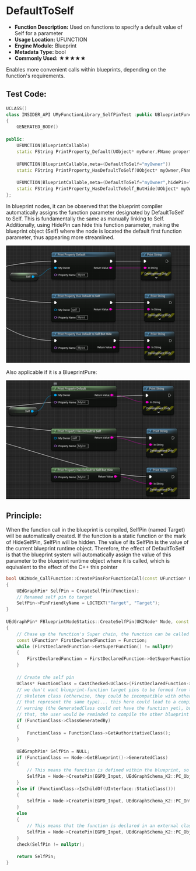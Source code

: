 # DefaultToSelf

- **Function Description:** Used on functions to specify a default value of Self for a parameter
- **Usage Location:** UFUNCTION
- **Engine Module:** Blueprint
- **Metadata Type:** bool
- **Commonly Used:** ★★★★★

Enables more convenient calls within blueprints, depending on the function's requirements.

## Test Code:

```cpp
UCLASS()
class INSIDER_API UMyFunctionLibrary_SelfPinTest :public UBlueprintFunctionLibrary
{
	GENERATED_BODY()

public:
	UFUNCTION(BlueprintCallable)
	static FString PrintProperty_Default(UObject* myOwner,FName propertyName);

	UFUNCTION(BlueprintCallable,meta=(DefaultToSelf="myOwner"))
	static FString PrintProperty_HasDefaultToSelf(UObject* myOwner,FName propertyName);

	UFUNCTION(BlueprintCallable,meta=(DefaultToSelf="myOwner",hidePin="myOwner"))
	static FString PrintProperty_HasDefaultToSelf_ButHide(UObject* myOwner,FName propertyName);
};
```

In blueprint nodes, it can be observed that the blueprint compiler automatically assigns the function parameter designated by DefaultToSelf to Self. This is fundamentally the same as manually linking to Self. Additionally, using HidePin can hide this function parameter, making the blueprint object (Self) where the node is located the default first function parameter, thus appearing more streamlined.

![Untitled](Untitled.png)

Also applicable if it is a BlueprintPure:

![Untitled](Untitled%201.png)

## Principle:

When the function call in the blueprint is compiled, SelfPin (named Target) will be automatically created. If the function is a static function or the mark of HideSelfPin, SelfPin will be hidden. The value of its SelfPin is the value of the current blueprint runtime object. Therefore, the effect of DefaultToSelf is that the blueprint system will automatically assign the value of this parameter to the blueprint runtime object where it is called, which is equivalent to the effect of the C++ this pointer

```cpp
bool UK2Node_CallFunction::CreatePinsForFunctionCall(const UFunction* Function)
{
	UEdGraphPin* SelfPin = CreateSelfPin(Function);
	// Renamed self pin to target
	SelfPin->PinFriendlyName = LOCTEXT("Target", "Target");
}

UEdGraphPin* FBlueprintNodeStatics::CreateSelfPin(UK2Node* Node, const UFunction* Function)
{
	// Chase up the function's Super chain, the function can be called on any object that is at least that specific
	const UFunction* FirstDeclaredFunction = Function;
	while (FirstDeclaredFunction->GetSuperFunction() != nullptr)
	{
		FirstDeclaredFunction = FirstDeclaredFunction->GetSuperFunction();
	}

	// Create the self pin
	UClass* FunctionClass = CastChecked<UClass>(FirstDeclaredFunction->GetOuter());
	// we don't want blueprint-function target pins to be formed from the
	// skeleton class (otherwise, they could be incompatible with other pins
	// that represent the same type)... this here could lead to a compiler
	// warning (the GeneratedClass could not have the function yet), but in
	// that, the user would be reminded to compile the other blueprint
	if (FunctionClass->ClassGeneratedBy)
	{
		FunctionClass = FunctionClass->GetAuthoritativeClass();
	}

	UEdGraphPin* SelfPin = NULL;
	if (FunctionClass == Node->GetBlueprint()->GeneratedClass)
	{
		// This means the function is defined within the blueprint, so the pin should be a true "self" pin
		SelfPin = Node->CreatePin(EGPD_Input, UEdGraphSchema_K2::PC_Object, UEdGraphSchema_K2::PSC_Self, nullptr, UEdGraphSchema_K2::PN_Self);
	}
	else if (FunctionClass->IsChildOf(UInterface::StaticClass()))
	{
		SelfPin = Node->CreatePin(EGPD_Input, UEdGraphSchema_K2::PC_Interface, FunctionClass, UEdGraphSchema_K2::PN_Self);
	}
	else
	{
		// This means that the function is declared in an external class, and should reference that class
		SelfPin = Node->CreatePin(EGPD_Input, UEdGraphSchema_K2::PC_Object, FunctionClass, UEdGraphSchema_K2::PN_Self);
	}
	check(SelfPin != nullptr);

	return SelfPin;
}
```